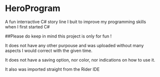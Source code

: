 # HeroProgram
A fun interractive C# story line I buit to improve my programming skills when I first started C#

##Please do keep in mind this project is only for fun !

It does not have any other purpouse and was uploaded without many aspects I would correct with the given time.

It does not have a saving option, nor color, nor indications on how to use it.

It also was imported straight from the Rider IDE
